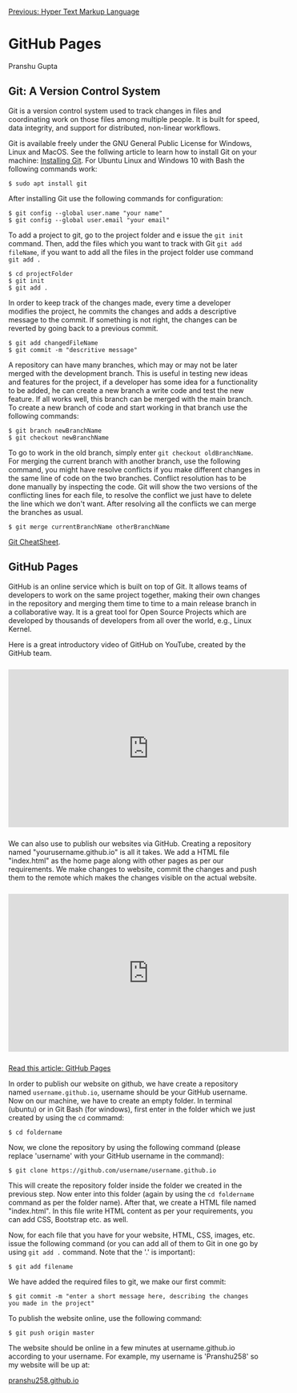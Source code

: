 [Previous: Hyper Text Markup Language](HTML.md)

# GitHub Pages
Pranshu Gupta

## Git: A Version Control System
Git is a version control system used to track changes in files and coordinating work on those files among multiple people. It is built for speed, data integrity, and support for distributed, non-linear workflows. 

Git is available freely under the GNU General Public License for Windows, Linux and MacOS. See the follwing article to learn how to install Git on your machine: [Installing Git](https://git-scm.com/book/en/v2/Getting-Started-Installing-Git). For Ubuntu Linux and Windows 10 with Bash the following commands work:

    $ sudo apt install git

After installing Git use the following commands for configuration:

    $ git config --global user.name "your name"
    $ git config --global user.email "your email"

To add a project to git, go to the project folder and e issue the `git init` command. Then, add the files which you want to track with Git `git add fileName`, if you want to add all the files in the project folder use command `git add .`

    $ cd projectFolder
    $ git init
    $ git add .

In order to keep track of the changes made, every time a developer modifies the project, he commits the changes and adds a descriptive message to the commit. If something is not right, the changes can be reverted by going back to a previous commit. 

    $ git add changedFileName
    $ git commit -m "descritive message"

A repository can have many branches, which may or may not be later merged with the development branch. This is useful in testing new ideas and features for the project, if a developer has some idea for a functionality to be added, he can create a new branch a write code and test the new feature. If all works well, this branch can be merged with the main branch. To create a new branch of code and start working in that branch use the following commands:

    $ git branch newBranchName
    $ git checkout newBranchName

To go to work in the old branch, simply enter `git checkout oldBranchName`. For merging the current branch with another branch, use the following command, you might have resolve conflicts if you make different changes in the same line of code on the two branches. Conflict resolution has to be done manually by inspecting the code. Git will show the two versions of the conflicting lines for each file, to resolve the conflict we just have to delete the line which we don't want. After resolving all the conflicts we can merge the branches as usual.

    $ git merge currentBranchName otherBranchName

[Git CheatSheet](https://services.github.com/on-demand/downloads/github-git-cheat-sheet.pdf).

## GitHub Pages
GitHub is an online service which is built on top of Git. It allows teams of developers to work on the same project together, making their own changes in the repository and merging them time to time to a main release branch in a collaborative way. It is a great tool for Open Source Projects which are developed by thousands of developers from all over the world, e.g., Linux Kernel.

Here is a great introductory video of GitHub on YouTube, created by the GitHub team.

<iframe width="560" height="315" style="margin-top:2%;margin-bottom:2%;" src="https://www.youtube.com/embed/w3jLJU7DT5E" frameborder="0" allowfullscreen></iframe>

We can also use to publish our websites via GitHub. Creating a repository named "yourusername.github.io" is all it takes. We add a HTML file "index.html" as the home page along with other pages as per our requirements. We make changes to website, commit the changes and push them to the remote which makes the changes visible on the actual website.

<iframe width="560" height="315" style="margin-top:2%;margin-bottom:2%;"  src="https://www.youtube.com/embed/2MsN8gpT6jY" frameborder="0" allowfullscreen></iframe>

[Read this article: GitHub Pages](https://pages.github.com/)

In order to publish our website on github, we have create a repository named `username.github.io`, username should be your GitHub username. Now on our machine, we have to create an empty folder. In terminal (ubuntu) or in Git Bash (for windows), first enter in the folder which we just created by using the `cd` commamd:

    $ cd foldername

Now, we clone the repository by using the following command (please replace 'username' with your GitHub username in the command):

    $ git clone https://github.com/username/username.github.io

This will create the repository folder inside the folder we created in the previous step. Now enter into this folder (again by using the `cd foldername` command as per the folder name). After that, we create a HTML file named "index.html". In this file write HTML content as per your requirements, you can add CSS, Bootstrap etc. as well. 

Now, for each file that you have for your website, HTML, CSS, images, etc. issue the following command (or you can add all of them to Git in one go by using `git add .` command. Note that the '.' is important):

    $ git add filename

We have added the required files to git, we make our first commit:

    $ git commit -m "enter a short message here, describing the changes you made in the project"

To publish the website online, use the following command:

    $ git push origin master

The website should be online in a few minutes at username.github.io according to your username. For example, my username is 'Pranshu258' so my website will be up at:

[pranshu258.github.io](https://pranshu258.github.io)

<!--[Next: JavaScript]()-->
